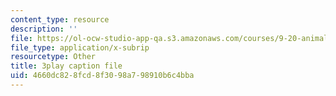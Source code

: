 ```yaml
---
content_type: resource
description: ''
file: https://ol-ocw-studio-app-qa.s3.amazonaws.com/courses/9-20-animal-behavior-fall-2013/4660dc828fcd8f3098a798910b6c4bba_472238.srt
file_type: application/x-subrip
resourcetype: Other
title: 3play caption file
uid: 4660dc82-8fcd-8f30-98a7-98910b6c4bba
---
```

